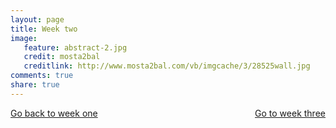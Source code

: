 ```yaml
---
layout: page 
title: Week two 
image: 
   feature: abstract-2.jpg
   credit: mosta2bal
   creditlink: http://www.mosta2bal.com/vb/imgcache/3/28525wall.jpg
comments: true
share: true 
---
```










<div style="float: left"> 
<a href="{{ site.url }}/leisure-hospitality/project/week-1/" class="btn">Go back to week one</a>
</div>

<div style="float: right"> 
<a href="{{ site.url }}/leisure-hospitality/project/week-3/" class="btn">Go to week three</a>
</div>